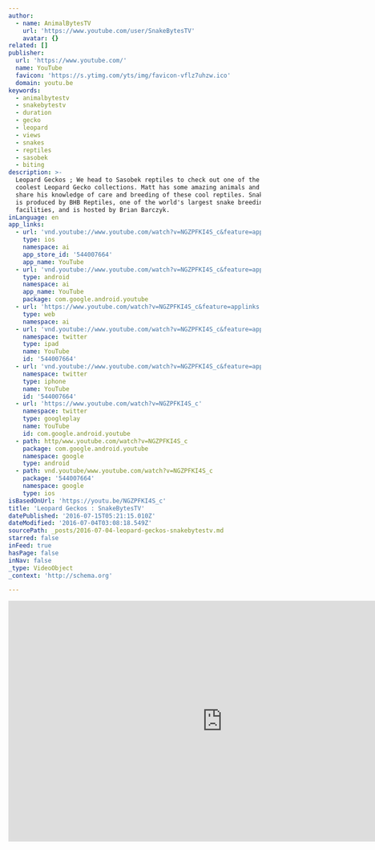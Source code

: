 ```yaml
---
author:
  - name: AnimalBytesTV
    url: 'https://www.youtube.com/user/SnakeBytesTV'
    avatar: {}
related: []
publisher:
  url: 'https://www.youtube.com/'
  name: YouTube
  favicon: 'https://s.ytimg.com/yts/img/favicon-vflz7uhzw.ico'
  domain: youtu.be
keywords:
  - animalbytestv
  - snakebytestv
  - duration
  - gecko
  - leopard
  - views
  - snakes
  - reptiles
  - sasobek
  - biting
description: >-
  Leopard Geckos ; We head to Sasobek reptiles to check out one of the World
  coolest Leopard Gecko collections. Matt has some amazing animals and he'll
  share his knowledge of care and breeding of these cool reptiles. SnakeBytesTV
  is produced by BHB Reptiles, one of the world's largest snake breeding
  facilities, and is hosted by Brian Barczyk.
inLanguage: en
app_links:
  - url: 'vnd.youtube://www.youtube.com/watch?v=NGZPFKI4S_c&feature=applinks'
    type: ios
    namespace: ai
    app_store_id: '544007664'
    app_name: YouTube
  - url: 'vnd.youtube://www.youtube.com/watch?v=NGZPFKI4S_c&feature=applinks'
    type: android
    namespace: ai
    app_name: YouTube
    package: com.google.android.youtube
  - url: 'https://www.youtube.com/watch?v=NGZPFKI4S_c&feature=applinks'
    type: web
    namespace: ai
  - url: 'vnd.youtube://www.youtube.com/watch?v=NGZPFKI4S_c&feature=applinks'
    namespace: twitter
    type: ipad
    name: YouTube
    id: '544007664'
  - url: 'vnd.youtube://www.youtube.com/watch?v=NGZPFKI4S_c&feature=applinks'
    namespace: twitter
    type: iphone
    name: YouTube
    id: '544007664'
  - url: 'https://www.youtube.com/watch?v=NGZPFKI4S_c'
    namespace: twitter
    type: googleplay
    name: YouTube
    id: com.google.android.youtube
  - path: http/www.youtube.com/watch?v=NGZPFKI4S_c
    package: com.google.android.youtube
    namespace: google
    type: android
  - path: vnd.youtube/www.youtube.com/watch?v=NGZPFKI4S_c
    package: '544007664'
    namespace: google
    type: ios
isBasedOnUrl: 'https://youtu.be/NGZPFKI4S_c'
title: 'Leopard Geckos : SnakeBytesTV'
datePublished: '2016-07-15T05:21:15.010Z'
dateModified: '2016-07-04T03:08:18.549Z'
sourcePath: _posts/2016-07-04-leopard-geckos-snakebytestv.md
starred: false
inFeed: true
hasPage: false
inNav: false
_type: VideoObject
_context: 'http://schema.org'

---
```

<iframe src="https://cdn.embedly.com/widgets/media.html?src=https%3A%2F%2Fwww.youtube.com%2Fembed%2FNGZPFKI4S_c%3Ffeature%3Doembed&amp;url=http%3A%2F%2Fwww.youtube.com%2Fwatch%3Fv%3DNGZPFKI4S_c&amp;image=https%3A%2F%2Fi.ytimg.com%2Fvi%2FNGZPFKI4S_c%2Fhqdefault.jpg&amp;key=b7d04c9b404c499eba89ee7072e1c4f7&amp;type=text%2Fhtml&amp;schema=youtube" width="854" height="480" scrolling="no" frameborder="0" allowfullscreen="" style=""></iframe>